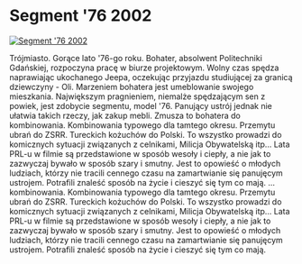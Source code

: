 Segment '76 2002 
=============
[![Segment '76 2002 ](http://vidos.pl/images/player.gif)](http://vidos.pl/segment-76-2002)

 Trójmiasto. Gorące lato '76-go roku. Bohater, absolwent Politechniki Gdańskiej, rozpoczyna pracę w biurze projektowym. Wolny czas spędza naprawiając ukochanego Jeepa, oczekując przyjazdu studiującej za granicą dziewczyny - Oli. Marzeniem bohatera jest umeblowanie swojego mieszkania. Największym pragnieniem, niemalże spędzającym sen z powiek, jest zdobycie segmentu, model '76. Panujący ustrój jednak nie ułatwia takich rzeczy, jak zakup mebli. Zmusza to bohatera do kombinowania. Kombinowania typowego dla tamtego okresu. Przemytu ubrań do ZSRR. Tureckich kożuchów do Polski. To wszystko prowadzi do komicznych sytuacji związanych z celnikami, Milicja Obywatelską itp... Lata PRL-u w filmie są przedstawione w sposób wesoły i ciepły, a nie jak to zazwyczaj bywało w sposób szary i smutny. Jest to opowieść o młodych ludziach, którzy nie tracili cennego czasu na zamartwianie się panujęcym ustrojem. Potrafili znaleść sposób na życie i cieszyć się tym co mają.   ... kombinowania. Kombinowania typowego dla tamtego okresu. Przemytu ubrań do ZSRR. Tureckich kożuchów do Polski. To wszystko prowadzi do komicznych sytuacji związanych z celnikami, Milicja Obywatelską itp... Lata PRL-u w filmie są przedstawione w sposób wesoły i ciepły, a nie jak to zazwyczaj bywało w sposób szary i smutny. Jest to opowieść o młodych ludziach, którzy nie tracili cennego czasu na zamartwianie się panujęcym ustrojem. Potrafili znaleść sposób na życie i cieszyć się tym co mają.
